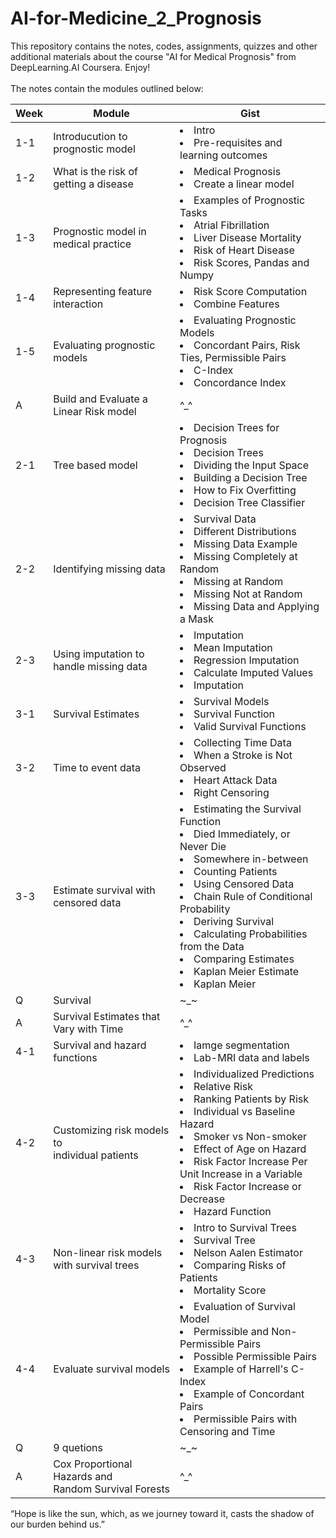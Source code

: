 # AI-for-Medicine_2_Prognosis
This repository contains the notes, codes, assignments, quizzes and other additional materials about the course "AI for Medical Prognosis" from DeepLearning.AI Coursera. Enjoy! <br></br>
The notes contain the modules outlined below:<br>

|Week|Module|Gist|
|---|---|---|
|1-1|Introducution to prognostic model|<li>Intro</li><li>Pre-requisites and learning outcomes</li>|
|1-2|What is the risk of getting a disease|<li>Medical Prognosis</li><li>Create a linear model</li>
|1-3|Prognostic model in medical practice|<li>Examples of Prognostic Tasks</li><li>Atrial Fibrillation</li><li>Liver Disease Mortality</li><li>Risk of Heart Disease</li><li>Risk Scores, Pandas and Numpy</li>
|1-4|Representing feature interaction|<li>Risk Score Computation</li><li>Combine Features</li>
|1-5|Evaluating prognostic models|<li>Evaluating Prognostic Models</li><li>Concordant Pairs, Risk Ties, Permissible Pairs</li><li>C-Index</li><li>Concordance Index</li>
|A|Build and Evaluate a Linear Risk model|^_^|
|2-1|Tree based model|<li>Decision Trees for Prognosis</li><li>Decision Trees</li><li>Dividing the Input Space</li><li>Building a Decision Tree</li><li>How to Fix Overfitting</li><li>Decision Tree Classifier</li>
|2-2|Identifying missing data|<li>Survival Data</li><li>Different Distributions</li><li>Missing Data Example</li><li>Missing Completely at Random</li><li>Missing at Random</li><li>Missing Not at Random</li><li>Missing Data and Applying a Mask</li>
|2-3|Using imputation to handle missing data|<li>Imputation</li><li>Mean Imputation</li><li>Regression Imputation</li><li>Calculate Imputed Values</li><li>Imputation</li>|
|3-1|Survival Estimates|<li>Survival Models</li><li>Survival Function</li><li>Valid Survival Functions</li>
|3-2|Time to event data|<li>Collecting Time Data</li><li>When a Stroke is Not Observed</li><li>Heart Attack Data</li><li>Right Censoring</li>
|3-3|Estimate survival with censored data|<li>Estimating the Survival Function</li><li>Died Immediately, or Never Die</li><li>Somewhere in-between</li><li>Counting Patients</li><li>Using Censored Data</li><li>Chain Rule of Conditional Probability</li><li>Deriving Survival</li><li>Calculating Probabilities from the Data</li><li>Comparing Estimates</li><li>Kaplan Meier Estimate</li><li>Kaplan Meier</li>
|Q|Survival|~_~|
|A|Survival Estimates that Vary with Time|^_^|
|4-1|Survival and hazard functions|<li>Iamge segmentation</li><li>Lab-MRI data and labels</li>|
|4-2|Customizing risk models to<br> individual patients|<li>Individualized Predictions</li><li>Relative Risk</li><li>Ranking Patients by Risk</li><li>Individual vs Baseline Hazard</li><li>Smoker vs Non-smoker</li><li>Effect of Age on Hazard</li><li>Risk Factor Increase Per Unit Increase in a Variable</li><li>Risk Factor Increase or Decrease</li><li>Hazard Function</li>
|4-3|Non-linear risk models with survival trees|<li>Intro to Survival Trees</li><li>Survival Tree</li><li>Nelson Aalen Estimator</li><li>Comparing Risks of Patients</li><li>Mortality Score</li>
|4-4|Evaluate survival models|<li>Evaluation of Survival Model</li><li>Permissible and Non-Permissible Pairs</li><li>Possible Permissible Pairs</li><li>Example of Harrell's C-Index</li><li>Example of Concordant Pairs</li><li>Permissible Pairs with Censoring and Time</li>
|Q|9 quetions|~_~|
|A|Cox Proportional Hazards and<br> Random Survival Forests|^_^|


“Hope is like the sun, which, as we journey toward it, casts the shadow of our burden behind us.”
